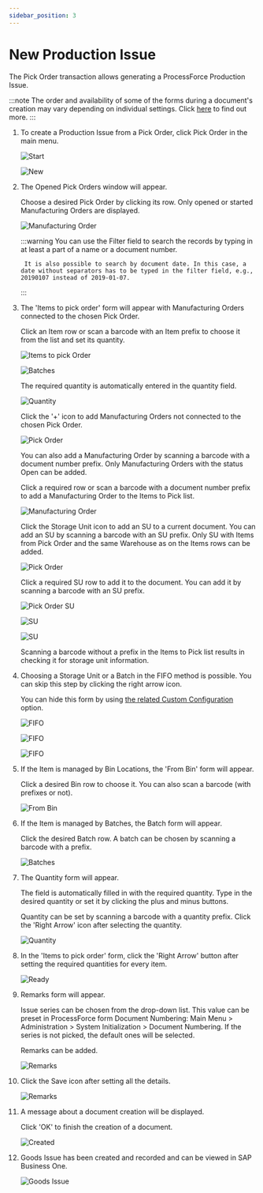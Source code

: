 ```yaml
---
sidebar_position: 3
---
```


# New Production Issue

The Pick Order transaction allows generating a ProcessForce Production Issue.

:::note
    The order and availability of some of the forms during a document's creation may vary depending on individual settings. Click [here](../../../administrator-guide/custom-configuration/overview.md) to find out more.
:::

1. To create a Production Issue from a Pick Order, click Pick Order in the main menu.

    ![Start](./media/PickOrder2.webp)

    ![New](./media/NewProductionIssue2.webp)
2. The Opened Pick Orders window will appear.

    Choose a desired Pick Order by clicking its row. Only opened or started Manufacturing Orders are displayed.

    ![Manufacturing Order](./media/ManufOrder2.webp)

    :::warning
        You can use the Filter field to search the records by typing in at least a part of a name or a document number.

        It is also possible to search by document date. In this case, a date without separators has to be typed in the filter field, e.g., 20190107 instead of 2019-01-07.
    :::
3. The 'Items to pick order' form will appear with Manufacturing Orders connected to the chosen Pick Order.

    Click an Item row or scan a barcode with an Item prefix to choose it from the list and set its quantity.

    ![Items to pick Order](./media/ItemsToPickOrder2.webp)

    ![Batches](./media/PickOrder_Batches2.webp)

    The required quantity is automatically entered in the quantity field.

    ![Quantity](./media/Quantity_Flour2.webp)

    Click the '+' icon to add Manufacturing Orders not connected to the chosen Pick Order.

    ![Pick Order](./media/PickOrder_AddItem2.webp)

    You can also add a Manufacturing Order by scanning a barcode with a document number prefix. Only Manufacturing Orders with the status Open can be added.

    Click a required row or scan a barcode with a document number prefix to add a Manufacturing Order to the Items to Pick list.

    ![Manufacturing Order](./media/ManufOrder2.webp)

    Click the Storage Unit icon to add an SU to a current document. You can add an SU by scanning a barcode with an SU prefix. Only SU with Items from Pick Order and the same Warehouse as on the Items rows can be added.

    ![Pick Order](./media/PickOrder-AddSU2.webp)

    Click a required SU row to add it to the document. You can add it by scanning a barcode with an SU prefix.

    ![Pick Order SU](./media/PickOrder-SU2.webp)

    ![SU](./media/SUDetails2.webp)

    ![SU](./media/SUAdded2.webp)

    Scanning a barcode without a prefix in the Items to Pick list results in checking it for storage unit information.
4. Choosing a Storage Unit or a Batch in the FIFO method is possible. You can skip this step by clicking the right arrow icon.

    You can hide this form by using [the related Custom Configuration](../../../administrator-guide/custom-configuration/overview.md) option.

    ![FIFO](./media/FIFO2.webp)

    ![FIFO](./media/FIFO-SU2.webp)

    ![FIFO](./media/SUInfo2.webp)
5. If the Item is managed by Bin Locations, the 'From Bin' form will appear.

    Click a desired Bin row to choose it. You can also scan a barcode (with prefixes or not).

    ![From Bin](./media/FromBIN2.webp)
6. If the Item is managed by Batches, the Batch form will appear.

    Click the desired Batch row. A batch can be chosen by scanning a barcode with a prefix.

    ![Batches](./media/Batches2.webp)
7. The Quantity form will appear.

    The field is automatically filled in with the required quantity. Type in the desired quantity or set it by clicking the plus and minus buttons.

    Quantity can be set by scanning a barcode with a quantity prefix. Click the 'Right Arrow' icon after selecting the quantity.

    ![Quantity](./media/Quantity12.webp)
8. In the 'Items to pick order' form, click the 'Right Arrow' button after setting the required quantities for every item.

    ![Ready](./media/Done2.webp)
9. Remarks form will appear.

    Issue series can be chosen from the drop-down list. This value can be preset in ProcessForce form Document Numbering: Main Menu > Administration > System Initialization > Document Numbering. If the series is not picked, the default ones will be selected.

    Remarks can be added.

    ![Remarks](./media/Remarks02.webp)
10. Click the Save icon after setting all the details.

    ![Remarks](./media/Remarks2.webp)
11. A message about a document creation will be displayed.

    Click 'OK' to finish the creation of a document.

    ![Created](./media/Created2.webp)
12. Goods Issue has been created and recorded and can be viewed in SAP Business One.

    ![Goods Issue](./media/goods-issue-01.png)
